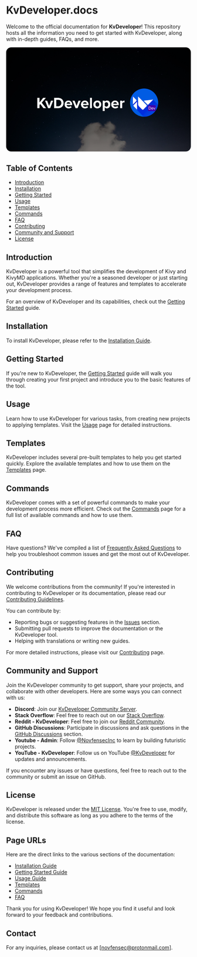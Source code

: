 # KvDeveloper.docs
Welcome to the official documentation for **KvDeveloper**! This repository hosts all the information you need to get started with KvDeveloper, along with in-depth guides, FAQs, and more.

<p align="center">
    <img 
        width="750" src="https://raw.githubusercontent.com/Novfensec/KvDeveloper/main/kvdeveloper/assets/image_library/kvdeveloper/kvdeveloper_banner_outfit.png" style="border-radius:1em" 
        title="kvdeveloper create MyApp --template nav_toolbar"
    />
</p>

## Table of Contents

- [Introduction](#introduction)
- [Installation](#installation)
- [Getting Started](#getting-started)
- [Usage](#usage)
- [Templates](#templates)
- [Commands](#commands)
- [FAQ](#faq)
- [Contributing](#contributing)
- [Community and Support](#community-and-support)
- [License](#license)

## Introduction

KvDeveloper is a powerful tool that simplifies the development of Kivy and KivyMD applications. Whether you're a seasoned developer or just starting out, KvDeveloper provides a range of features and templates to accelerate your development process.

For an overview of KvDeveloper and its capabilities, check out the [Getting Started](https://novfensec.github.io/KvDeveloper.docs/getting-started/) guide.

## Installation

To install KvDeveloper, please refer to the [Installation Guide](https://novfensec.github.io/KvDeveloper.docs/installation/).

## Getting Started

If you're new to KvDeveloper, the [Getting Started](https://novfensec.github.io/KvDeveloper.docs/getting-started/) guide will walk you through creating your first project and introduce you to the basic features of the tool.

## Usage

Learn how to use KvDeveloper for various tasks, from creating new projects to applying templates. Visit the [Usage](https://novfensec.github.io/KvDeveloper.docs/usage/) page for detailed instructions.

## Templates

KvDeveloper includes several pre-built templates to help you get started quickly. Explore the available templates and how to use them on the [Templates](https://novfensec.github.io/KvDeveloper.docs/templates/) page.

## Commands

KvDeveloper comes with a set of powerful commands to make your development process more efficient. Check out the [Commands](https://novfensec.github.io/KvDeveloper.docs/commands/) page for a full list of available commands and how to use them.

## FAQ

Have questions? We've compiled a list of [Frequently Asked Questions](https://novfensec.github.io/KvDeveloper.docs/faqs/) to help you troubleshoot common issues and get the most out of KvDeveloper.

## Contributing

We welcome contributions from the community! If you're interested in contributing to KvDeveloper or its documentation, please read our [Contributing Guidelines](https://github.com/Novfensec/KvDeveloper.docs/blob/main/CONTRIBUTING.md).

You can contribute by:

- Reporting bugs or suggesting features in the [Issues](https://github.com/Novfensec/KvDeveloper/issues) section.
- Submitting pull requests to improve the documentation or the KvDeveloper tool.
- Helping with translations or writing new guides.

For more detailed instructions, please visit our [Contributing](https://github.com/Novfensec/KvDeveloper/blob/main/CONTRIBUTING.md) page.

## Community and Support

Join the KvDeveloper community to get support, share your projects, and collaborate with other developers. Here are some ways you can connect with us:

- **Discord**: Join our [KvDeveloper Community Server](https://discord.com/invite/U9bfkD6A4c).
- **Stack Overflow**: Feel free to reach out on our [Stack Overflow](https://stackoverflow.com/users/16486510/novfensec).
- **Reddit - KvDeveloper**: Feel free to join our [Reddit Community](https://reddit.com/r/KvDeveloper).
- **GitHub Discussions**: Participate in discussions and ask questions in the [GitHub Discussions](https://github.com/Novfensec/KvDeveloper/discussions) section.
- **Youtube - Admin**: Follow [@NovfensecInc](https://youtube.com/@NovfensecInc) to learn by building futuristic projects.
- **YouTube - KvDeveloper**: Follow us on YouTube [@KvDeveloper](https://youtube.com/@KvDeveloper) for updates and announcements.

If you encounter any issues or have questions, feel free to reach out to the community or submit an issue on GitHub.

## License

KvDeveloper is released under the [MIT License](https://github.com/Novfensec/KvDeveloper/blob/main/LICENSE). You're free to use, modify, and distribute this software as long as you adhere to the terms of the license.

## Page URLs

Here are the direct links to the various sections of the documentation:

- [Installation Guide](https://novfensec.github.io/KvDeveloper.docs/installation/)
- [Getting Started Guide](https://novfensec.github.io/KvDeveloper.docs/getting-started/)
- [Usage Guide](https://novfensec.github.io/KvDeveloper.docs/usage/)
- [Templates](https://novfensec.github.io/KvDeveloper.docs/templates/)
- [Commands](https://novfensec.github.io/KvDeveloper.docs/commands/)
- [FAQ](https://novfensec.github.io/KvDeveloper.docs/faqs/)

Thank you for using KvDeveloper! We hope you find it useful and look forward to your feedback and contributions.

## Contact
For any inquiries, please contact us at [novfensec@protonmail.com].
